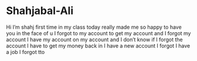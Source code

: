 # Shahjabal-Ali
Hi I’m shahj first time in my class today really made me so happy to have you in the face of u I forgot to my account to get my account and I forgot my account I have my account on my account and I don’t know if I forgot the account I have to get my money back in I have a new account I forgot I have a job I forgot tto 
